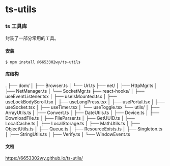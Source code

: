 # ts-utils

### ts 工具库

封装了一部分常用的工具。

#### 安装

`$ npm install @6653302wy/ts-utils`

#### 库结构

.
├── dom/
│ ├── Browser.ts
│ └── Url.ts
├── net/
│ ├── HttpMgr.ts
│ ├── NetManager.ts
│ └── SocketMgr.ts
├── react-hooks/
│ ├── useEventListener.tsx
│ ├── useIsMounted.tsx
│ ├── useLockBodyScroll.tsx
│ ├── useLongPress.tsx
│ ├── usePortal.tsx
│ ├── useSocket.tsx
│ ├── useTimer.tsx
│ └── useToggle.tsx
└── utils/
│ ├── ArrayUtils.ts
│ ├── Convert.ts
│ ├── DateUtils.ts
│ ├── Device.ts
│ ├── DownloadFile.ts
│ ├── FileParser.ts
│ ├── GetUUID.ts
│ ├── LocalCache.ts
│ ├── LocalStorage.ts
│ ├── MathUtils.ts
│ ├── ObjectUtils.ts
│ ├── Queue.ts
│ ├── ResourceExists.ts
│ ├── Singleton.ts
│ ├── StringUtils.ts
│ ├── Verify.ts
│ └── WindowEvent.ts

#### 文档

https://6653302wy.github.io/ts-utils/

